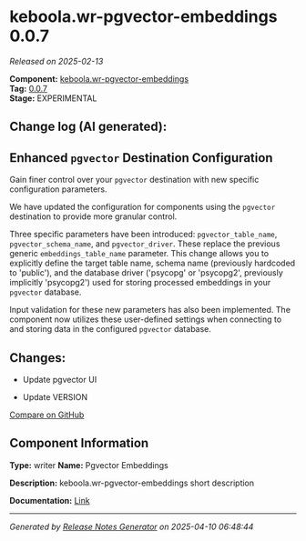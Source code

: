 #  keboola.wr-pgvector-embeddings 0.0.7

_Released on 2025-02-13_

**Component:** [keboola.wr-pgvector-embeddings](https://github.com/keboola/component-embeddings-v2)  
**Tag:** [0.0.7](https://github.com/keboola/component-embeddings-v2/releases/tag/0.0.7)  
**Stage:** EXPERIMENTAL


## Change log (AI generated):
## Enhanced `pgvector` Destination Configuration
Gain finer control over your `pgvector` destination with new specific configuration parameters.

We have updated the configuration for components using the `pgvector` destination to provide more granular control.

Three specific parameters have been introduced: `pgvector_table_name`, `pgvector_schema_name`, and `pgvector_driver`. These replace the previous generic `embeddings_table_name` parameter. This change allows you to explicitly define the target table name, schema name (previously hardcoded to 'public'), and the database driver ('psycopg' or 'psycopg2', previously implicitly 'psycopg2') used for storing processed embeddings in your `pgvector` database.

Input validation for these new parameters has also been implemented. The component now utilizes these user-defined settings when connecting to and storing data in the configured `pgvector` database.



## Changes:



- Update pgvector UI 




- Update VERSION 



[Compare on GitHub](https://github.com/keboola/component-embeddings-v2/compare/0.0.6...0.0.7)



## Component Information
**Type:** writer
**Name:** Pgvector Embeddings

**Description:** keboola.wr-pgvector-embeddings short description


**Documentation:** [Link](https://github.com/keboola/component-embeddings-v2/blob/master/README.md)



---
_Generated by [Release Notes Generator](https://github.com/keboola/release-notes-generator)
on 2025-04-10 06:48:44_